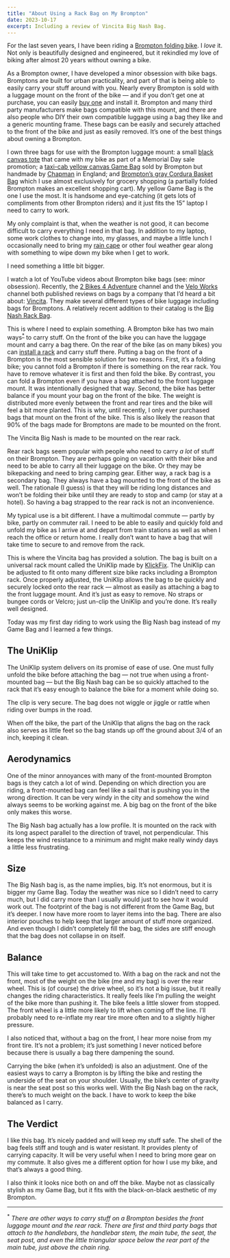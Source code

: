 ```yaml
---
title: "About Using a Rack Bag on My Brompton"
date: 2023-10-17
excerpt: Including a review of Vincita Big Nash Bag.
---
```

<span class="dropcap">F</span>or the last seven years, I have been riding a [Brompton folding bike](https://us.brompton.com). I *love* it. Not only is beautifully designed and engineered, but it rekindled my love of biking after almost 20 years without owning a bike.

As a Brompton owner, I have developed a minor obsession with bike bags. Bromptons are built for urban practicality, and part of that is being able to easily carry your stuff around with you. Nearly every Brompton is sold with a luggage mount on the front of the bike — and if you don’t get one at purchase, you can easily [buy one](https://us.brompton.com/p/736/front-carrier-block) and install it. Brompton and many third party manufacturers make bags compatible with this mount, and there are also people who DIY their own compatible luggage using a bag they like and a generic mounting frame. These bags can be easily and securely attached to the front of the bike and just as easily removed. It’s one of the best things about owning a Brompton.

I own three bags for use with the Brompton luggage mount: a small [black canvas tote](https://brilliantbikes.co.uk/brompton-bags/2323-brompton-tote-bag-black.html) that came with my bike as part of a Memorial Day sale promotion; a [taxi-cab yellow canvas Game Bag](https://youtu.be/PediFsP_Yeg?si=OYGmbxEeixLNItsj) sold by Brompton but handmade by [Chapman](https://chapmanmade.uk)  in England; and [Brompton’s gray Cordura Basket Bag](https://us.brompton.com/p/578/borough-basket-bag-large-in-dark-gray) which I use almost exclusively for grocery shopping (a partially folded Brompton makes an excellent shopping cart). My yellow Game Bag is the one I use the most. It is handsome and eye-catching (it gets lots of compliments from other Brompton riders) and it just fits the 15” laptop I need to carry to work.

My only complaint is that, when the weather is not good, it can become difficult to carry everything I need in that bag. In addition to my laptop, some work clothes to change into, my glasses, and maybe a little lunch I occasionally need to bring my [rain cape](https://cleverhood.com/products/urbanaut-cape?variant=41324572377293) or other foul weather gear along with something to wipe down my bike when I get to work. 

I need something a little bit bigger.

I watch a lot of YouTube videos about Brompton bike bags (see: minor obsession). Recently, the [2 Bikes 4 Adventure](https://www.youtube.com/@2Bikes4Adventure) channel and the [Velo Works](https://www.youtube.com/@veloworks9266) channel both published reviews on bags by a company that I’d heard a bit about: [Vincita](https://vincita.cc). They make several different types of bike luggage including bags for Bromptons. A relatively recent addition to their catalog is the [Big Nash Rack Bag](https://vincita.cc/collections/brompton-bags/products/big-nash-rack-bag).

This is where I need to explain something. A Brompton bike has two main ways<sup><a href="#note" title="see note">*</a></sup> to carry stuff. On the front of the bike you can have the luggage mount and carry a bag there. On the rear of the bike (as on many bikes) you can [install a rack](https://www.clevercycles.com/library/brompton-resources/guide-to-brompton-rear-racks/) and carry stuff there. Putting a bag on the front of a Brompton is the most sensible solution for two reasons. First, it’s a folding bike; you cannot fold a Brompton if there is something on the rear rack. You have to remove whatever it is first and then fold the bike. By contrast, you can fold a Brompton even if you have a bag attached to the front luggage mount. It was intentionally designed that way. Second, the bike has better balance if you mount your bag on the front of the bike. The weight is distributed more evenly between the front and rear tires and the bike will feel a bit more planted. This is why, until recently, I only ever purchased bags that mount on the front of the bike. This is also likely the reason that 90% of the bags made for Bromptons are made to be mounted on the front.

The Vincita Big Nash is made to be mounted on the rear rack.

Rear rack bags seem popular with people who need to carry *a lot* of stuff on their Brompton. They are perhaps going on vacation with their bike and need to be able to carry all their luggage on the bike. Or they may be bikepacking and need to bring camping gear. Either way, a rack bag is a secondary bag. They always have a bag mounted to the front of the bike as well. The rationale (I guess) is that they will be riding long distances and won’t be folding their bike until they are ready to stop and camp (or stay at a hotel). So having a bag strapped to the rear rack is not an inconvenience. 

My typical use is a bit different. I have a multimodal commute — partly by bike, partly on commuter rail. I need to be able to easily and quickly fold and unfold my bike as I arrive at and depart from train stations as well as when I reach the office or return home. I really don’t want to have a bag that will take time to secure to and remove from the rack.

This is where the Vincita bag has provided a solution. The bag is built on a universal rack mount called the UniKlip made by [KlickFix](https://klickfix.com/en/). The UniKlip can be adjusted to fit onto many different size bike racks including a Brompton rack. Once properly adjusted, the UniKlip allows the bag to be quickly and securely locked onto the rear rack — almost as easily as attaching a bag to the front luggage mount. And it’s just as easy to remove. No straps or bungee cords or Velcro; just un-clip the UniKlip and you’re done. It’s really well designed.

Today was my first day riding to work using the Big Nash bag instead of my Game Bag and I learned a few things.

## The UniKlip

The UniKlip system delivers on its promise of ease of use. One must fully unfold the bike before attaching the bag — not true when using a front-mounted bag — but the Big Nash bag can be so quickly attached to the rack that it’s easy enough to balance the bike for a moment while doing so. 

The clip is very secure. The bag does not wiggle or jiggle or rattle when riding over bumps in the road.

When off the bike, the part of the UniKlip that aligns the bag on the rack also serves as little feet so the bag stands up off the ground about 3/4 of an inch, keeping it clean.

## Aerodynamics

One of the minor annoyances with many of the front-mounted Brompton bags is they catch a lot of wind. Depending on which direction you are riding, a front-mounted bag can feel like a sail that is pushing you in the wrong direction. It can be very windy in the city and somehow the wind always seems to be working against me. A big bag on the front of the bike only makes this worse.

The Big Nash bag actually has a low profile. It is mounted on the rack with its long aspect parallel to the direction of travel, not perpendicular. This keeps the wind resistance to a minimum and might make really windy days a little less frustrating.

## Size

The Big Nash bag is, as the name implies, big. It’s not enormous, but it is bigger my Game Bag. Today the weather was nice so I didn’t need to carry much, but I did carry more than I usually would just to see how it would work out. The footprint of the bag is not different from the Game Bag, but it’s deeper. I now have more room to layer items into the bag. There are also interior pouches to help keep that larger amount of stuff more organized. And even though I didn’t completely fill the bag, the sides are stiff enough that the bag does not collapse in on itself.

## Balance

This will take time to get accustomed to. With a bag on the rack and not the front, most of the weight on the bike (me and my bag) is over the rear wheel. This is (of course) the drive wheel, so it’s not a big issue, but it really changes the riding characteristics. It really feels like I’m pulling the weight of the bike more than pushing it. The bike feels a little slower from stopped. The front wheel is a little more likely to lift when coming off the line. I’ll probably need to re-inflate my rear tire more often and to a slightly higher pressure.

I also noticed that, without a bag on the front, I hear more noise from my front tire. It’s not a problem; it’s just something I never noticed before because there is usually a bag there dampening the sound.

Carrying the bike (when it’s unfolded) is also an adjustment. One of the easiest ways to carry a Brompton is by lifting the bike and resting the underside of the seat on your shoulder. Usually, the bike’s center of gravity is near the seat post so this works well. With the Big Nash bag on the rack, there’s to much weight on the back. I have to work to keep the bike balanced as I carry.

## The Verdict

I like this bag. It’s nicely padded and will keep my stuff safe. The shell of the bag feels stiff and tough and is water resistant. It provides plenty of carrying capacity. It will be very useful when I need to bring more gear on my commute. It also gives me a different option for how I use my bike, and that’s always a good thing.

I also think it looks nice both on and off the bike. Maybe not as classically stylish as my Game Bag, but it fits with the black-on-black aesthetic of my Brompton.

---

<sup><a name="note">*</a></sup> *There are other ways to carry stuff on a Brompton besides the front luggage mount and the rear rack. There are first and third party bags that attach to the handlebars, the handlebar stem, the main tube, the seat, the seat post, and even the little triangular space below the rear part of the main tube, just above the chain ring.*